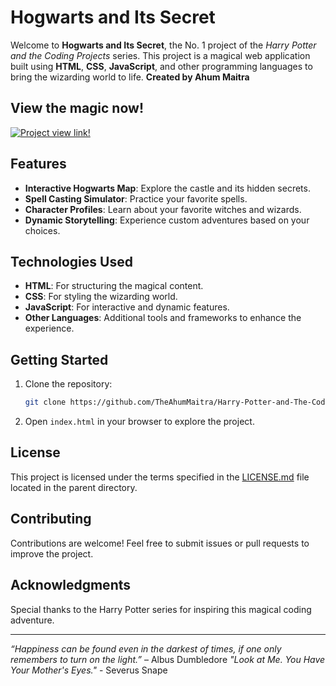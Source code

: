 # Hogwarts and Its Secret

Welcome to **Hogwarts and Its Secret**, the No. 1 project of the *Harry Potter and the Coding Projects* series. This project is a magical web application built using **HTML**, **CSS**, **JavaScript**, and other programming languages to bring the wizarding world to life.
**Created by Ahum Maitra**

## View the magic now!

[![Project view link!](https://your-image-url.com/preview.jpg)](https://harry-potter-and-the-coding-projects.vercel.app/Hogwarts%20and%20it's%20secrets%20website%20in%20HTML%2C%20CSS%2C%20Javascript%20and%20other/SRC/index.html)

## Features
- **Interactive Hogwarts Map**: Explore the castle and its hidden secrets.
- **Spell Casting Simulator**: Practice your favorite spells.
- **Character Profiles**: Learn about your favorite witches and wizards.
- **Dynamic Storytelling**: Experience custom adventures based on your choices.

## Technologies Used
- **HTML**: For structuring the magical content.
- **CSS**: For styling the wizarding world.
- **JavaScript**: For interactive and dynamic features.
- **Other Languages**: Additional tools and frameworks to enhance the experience.

## Getting Started
1. Clone the repository:
    ```bash
    git clone https://github.com/TheAhumMaitra/Harry-Potter-and-The-Coding-Projects
    ```
2. Open `index.html` in your browser to explore the project.

## License
This project is licensed under the terms specified in the [LICENSE.md](../LICENSE.md) file located in the parent directory.

## Contributing
Contributions are welcome! Feel free to submit issues or pull requests to improve the project.

## Acknowledgments
Special thanks to the Harry Potter series for inspiring this magical coding adventure.

---
*“Happiness can be found even in the darkest of times, if one only remembers to turn on the light.”* – Albus Dumbledore
*"Look at Me. You Have Your Mother's Eyes."* - Severus Snape